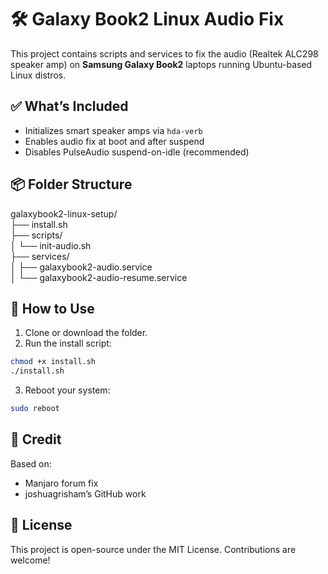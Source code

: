 # 🛠️ Galaxy Book2 Linux Audio Fix

This project contains scripts and services to fix the audio (Realtek ALC298 speaker amp) on **Samsung Galaxy Book2** laptops running Ubuntu-based Linux distros.

## ✅ What’s Included

- Initializes smart speaker amps via `hda-verb`
- Enables audio fix at boot and after suspend
- Disables PulseAudio suspend-on-idle (recommended)

## 📦 Folder Structure

   galaxybook2-linux-setup/ <br />
   ├── install.sh <br />
   ├── scripts/ <br />
   │ └── init-audio.sh <br />
   ├── services/ <br />
   │ ├── galaxybook2-audio.service <br />
   │ └── galaxybook2-audio-resume.service <br />


## 🚀 How to Use

1. Clone or download the folder.
2. Run the install script:

```bash
chmod +x install.sh
./install.sh
```

3. Reboot your system:

```bash
sudo reboot
```

## 🙌 Credit

Based on:

  * Manjaro forum fix
  * joshuagrisham’s GitHub work

## 📝 License

This project is open-source under the MIT License. Contributions are welcome!
